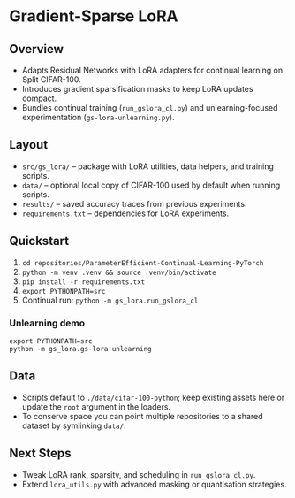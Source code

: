 # Gradient-Sparse LoRA

## Overview
- Adapts Residual Networks with LoRA adapters for continual learning on Split CIFAR-100.
- Introduces gradient sparsification masks to keep LoRA updates compact.
- Bundles continual training (`run_gslora_cl.py`) and unlearning-focused experimentation (`gs-lora-unlearning.py`).

## Layout
- `src/gs_lora/` – package with LoRA utilities, data helpers, and training scripts.
- `data/` – optional local copy of CIFAR-100 used by default when running scripts.
- `results/` – saved accuracy traces from previous experiments.
- `requirements.txt` – dependencies for LoRA experiments.

## Quickstart
1. `cd repositories/ParameterEfficient-Continual-Learning-PyTorch`
2. `python -m venv .venv && source .venv/bin/activate`
3. `pip install -r requirements.txt`
4. `export PYTHONPATH=src`
5. Continual run: `python -m gs_lora.run_gslora_cl`

### Unlearning demo
```
export PYTHONPATH=src
python -m gs_lora.gs-lora-unlearning
```

## Data
- Scripts default to `./data/cifar-100-python`; keep existing assets here or update the `root` argument in the loaders.
- To conserve space you can point multiple repositories to a shared dataset by symlinking `data/`.

## Next Steps
- Tweak LoRA rank, sparsity, and scheduling in `run_gslora_cl.py`.
- Extend `lora_utils.py` with advanced masking or quantisation strategies.
